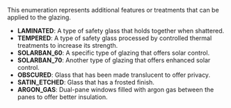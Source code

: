 This enumeration represents additional features or treatments that can be applied to the glazing.

- **LAMINATED**: A type of safety glass that holds together when shattered.
- **TEMPERED**: A type of safety glass processed by controlled thermal treatments to increase its strength.
- **SOLARBAN_60**: A specific type of glazing that offers solar control.
- **SOLARBAN_70**: Another type of glazing that offers enhanced solar control.
- **OBSCURED**: Glass that has been made translucent to offer privacy.
- **SATIN_ETCHED**: Glass that has a frosted finish.
- **ARGON_GAS**: Dual-pane windows filled with argon gas between the panes to offer better insulation.